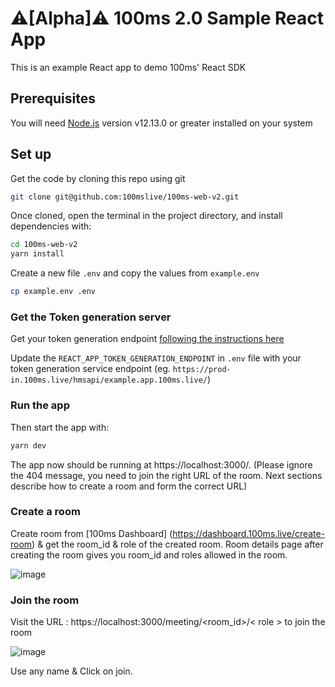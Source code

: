 # ⚠️[Alpha]⚠️ 100ms 2.0 Sample React App

This is an example React app to demo 100ms' React SDK

## Prerequisites

You will need [Node.js](https://nodejs.org) version v12.13.0 or greater installed on your system

## Set up

Get the code by cloning this repo using git

```bash
git clone git@github.com:100mslive/100ms-web-v2.git
```

Once cloned, open the terminal in the project directory, and install dependencies with:

```bash
cd 100ms-web-v2
yarn install
```

Create a new file `.env` and copy the values from `example.env`

```bash
cp example.env .env
```


### Get the Token generation server

Get your token generation endpoint [following the instructions here](https://docs.100ms.live/v2/server-side/100ms-quickstart-app-server)

Update the `REACT_APP_TOKEN_GENERATION_ENDPOINT` in `.env` file with your token generation service endpoint (eg. `https://prod-in.100ms.live/hmsapi/example.app.100ms.live/`) 



### Run the app

Then start the app with:

```bash
yarn dev
```
The app now should be running at https://localhost:3000/. (Please ignore the 404 message, you need to join the right URL of the room. Next sections describe how to create a room and form the correct URL)


### Create a room

Create room from [100ms Dashboard] (https://dashboard.100ms.live/create-room) & get the room_id & role of the created room. Room details page after creating the room gives you room_id and roles allowed in the room.


![image](https://prod-apps-public.s3.ap-south-1.amazonaws.com/Screenshot+2021-06-26+at+5.52.50+PM.png) 



### Join the room

Visit the URL : https://localhost:3000/meeting/<room_id>/< role > to join the room


![image](https://user-images.githubusercontent.com/5078656/119534649-c60da000-bda4-11eb-9847-f283e2daa06f.png)
  
Use any name & Click on join. 




